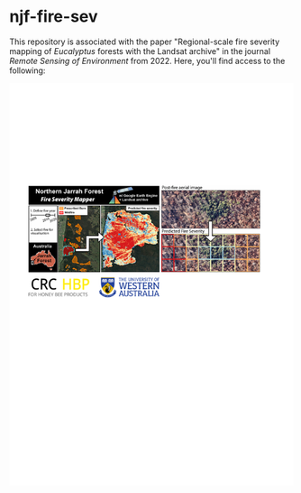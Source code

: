 # njf-fire-sev

This repository is associated with the paper "Regional-scale fire severity mapping of *Eucalyptus* forests with the Landsat archive" in the journal *Remote Sensing of Environment* from 2022. Here, you'll find access to the following: 

![This is an image](figs/graph-abs-wlogos.svg)

